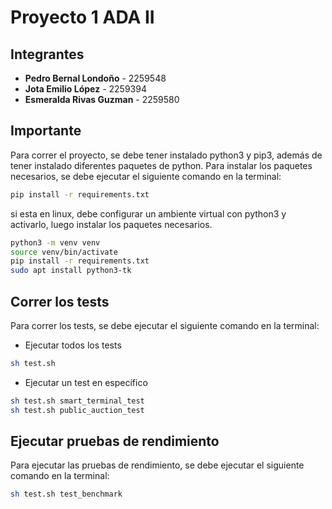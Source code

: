 # Proyecto 1 ADA II

## Integrantes
- **Pedro Bernal Londoño** - 2259548
- **Jota Emilio López** - 2259394 
- **Esmeralda Rivas Guzman** - 2259580


## Importante

Para correr el proyecto, se debe tener instalado python3 y pip3, además de tener instalado diferentes paquetes de python. Para instalar los paquetes necesarios, se debe ejecutar el siguiente comando en la terminal:
```bash
pip install -r requirements.txt
```

si esta en linux, debe configurar un ambiente virtual con python3 y activarlo, luego instalar los paquetes necesarios.
```bash
python3 -m venv venv
source venv/bin/activate
pip install -r requirements.txt
sudo apt install python3-tk
```

## Correr los tests
Para correr los tests, se debe ejecutar el siguiente comando en la terminal:
- Ejecutar todos los tests
```bash
sh test.sh
```
- Ejecutar un test en específico
```bash
sh test.sh smart_terminal_test
sh test.sh public_auction_test
```

## Ejecutar pruebas de rendimiento

Para ejecutar las pruebas de rendimiento, se debe ejecutar el siguiente comando en la terminal:
```bash
sh test.sh test_benchmark
```